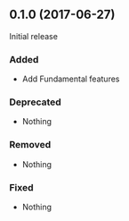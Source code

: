 ## 0.1.0 (2017-06-27)

Initial release

### Added

- Add Fundamental features

### Deprecated

- Nothing

### Removed

- Nothing

### Fixed

- Nothing
